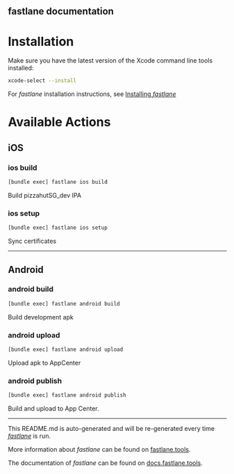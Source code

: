 fastlane documentation
----

# Installation

Make sure you have the latest version of the Xcode command line tools installed:

```sh
xcode-select --install
```

For _fastlane_ installation instructions, see [Installing _fastlane_](https://docs.fastlane.tools/#installing-fastlane)

# Available Actions

## iOS

### ios build

```sh
[bundle exec] fastlane ios build
```

Build pizzahutSG_dev IPA

### ios setup

```sh
[bundle exec] fastlane ios setup
```

Sync certificates

----


## Android

### android build

```sh
[bundle exec] fastlane android build
```

Build development apk

### android upload

```sh
[bundle exec] fastlane android upload
```

Upload apk to AppCenter

### android publish

```sh
[bundle exec] fastlane android publish
```

Build and upload to App Center.

----

This README.md is auto-generated and will be re-generated every time [_fastlane_](https://fastlane.tools) is run.

More information about _fastlane_ can be found on [fastlane.tools](https://fastlane.tools).

The documentation of _fastlane_ can be found on [docs.fastlane.tools](https://docs.fastlane.tools).
